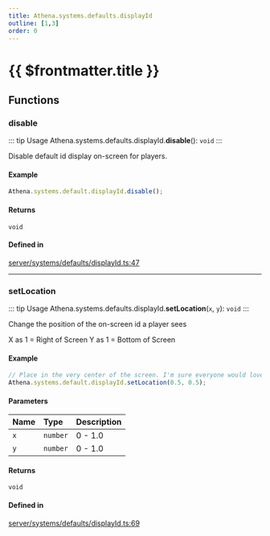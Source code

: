 ```yaml
---
title: Athena.systems.defaults.displayId
outline: [1,3]
order: 0
---
```


# {{ $frontmatter.title }}


## Functions

### disable

::: tip Usage
Athena.systems.defaults.displayId.**disable**(): `void`
:::

Disable default id display on-screen for players.

#### Example
```ts
Athena.systems.default.displayId.disable();
```

#### Returns

`void`

#### Defined in

[server/systems/defaults/displayId.ts:47](https://github.com/Stuyk/altv-athena/blob/10fa575/src/core/server/systems/defaults/displayId.ts#L47)

___

### setLocation

::: tip Usage
Athena.systems.defaults.displayId.**setLocation**(`x`, `y`): `void`
:::

Change the position of the on-screen id a player sees

X as 1 = Right of Screen
Y as 1 = Bottom of Screen

#### Example
```ts
// Place in the very center of the screen. I'm sure everyone would love it.
Athena.systems.default.displayId.setLocation(0.5, 0.5);
```

#### Parameters

| Name | Type | Description |
| :------ | :------ | :------ |
| `x` | `number` | 0 - 1.0 |
| `y` | `number` | 0 - 1.0 |

#### Returns

`void`

#### Defined in

[server/systems/defaults/displayId.ts:69](https://github.com/Stuyk/altv-athena/blob/10fa575/src/core/server/systems/defaults/displayId.ts#L69)
